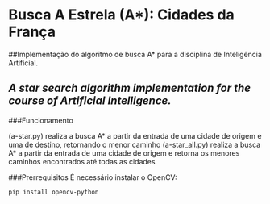 # Busca A Estrela (A*): Cidades da França
##Implementação do algoritmo de busca A* para a disciplina de Inteligência Artificial. 
## *A star search algorithm implementation for the course of Artificial Intelligence.*

###Funcionamento

(a-star.py) realiza a busca A* a partir da entrada de uma cidade de origem e uma de destino, retornando o menor caminho
(a-star_all.py) realiza a busca A* a partir da entrada de uma cidade de origem e retorna os menores caminhos encontrados até todas as cidades

###Prerrequisitos
É necessário instalar o OpenCV:

```
pip install opencv-python
```
